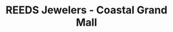 ---
title: "REEDS Jewelers - Coastal Grand Mall"
url: /myrtle-beach/reeds-jewelers-coastal-grand-mall/
shop: jewelry
---